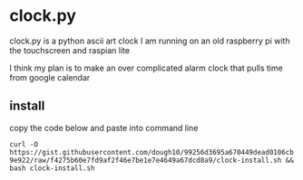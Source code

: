 # clock.py

clock.py is a python ascii art clock I am running on an old raspberry pi with the touchscreen and raspian lite

I think my plan is to make an over complicated alarm clock that pulls time from google calendar

## install

copy the code below and paste into command line

`curl -O https://gist.githubusercontent.com/dough10/99256d3695a670449dead0106cb9e922/raw/f4275b60e7fd9af2f46e7be1e7e4649a67dcd8a9/clock-install.sh && bash clock-install.sh`
